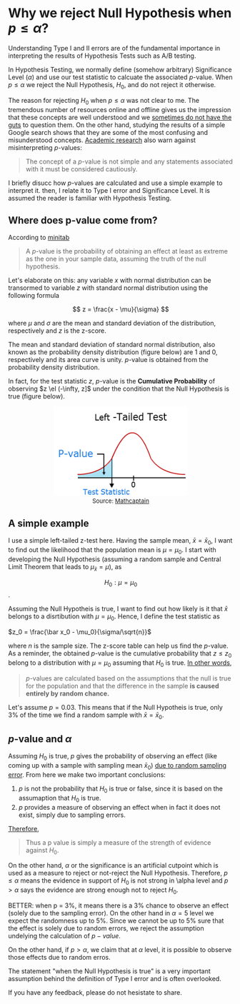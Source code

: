 <script type="text/x-mathjax-config"> MathJax.Hub.Config({ tex2jax: {inlineMath: [['$','$'], ['\\(','\\)']]} }); </script> <script src="https://cdnjs.cloudflare.com/ajax/libs/mathjax/2.7.0/MathJax.js?config=TeX-AMS-MML_HTMLorMML" type="text/javascript"></script>

# Why we reject Null Hypothesis when $p \leq \alpha$?

Understanding Type I and II errors are of the fundamental importance in interpreting the results of Hypothesis Tests such as A/B testing. 

In Hypothesis Testing, we normally define (somehow arbitrary) Significance Level ($\alpha$) and use our test statistic to calcuate the associated $p$-value. When $p \leq \alpha$ we reject the Null Hypothesis, $H_0$, and do not reject it otherwise. 

The reason for rejecting $H_0$ when $p \leq \alpha$ was not clear to me. The tremendous number of resources online and offline gives us the impression that these concepts are well understood and we [sometimes do not have the guts](https://math.stackexchange.com/questions/582945/in-statistics-why-do-you-reject-the-null-hypothesis-when-the-p-value-is-less-th) to question them. On the other hand, studying the results of a simple Google search shows that they are some of the most confusing and misunderstood concepts. [Academic research](https://www.ncbi.nlm.nih.gov/pmc/articles/PMC2895822/) also warn against misinterpreting $p$-values:

> The concept of a $p$-value is not simple and any statements associated with it must be considered cautiously.

I briefly disucc how $p$-values are calculated and use a simple example to interpret it. then, I relate it to Type I error and Significance Level. It is assumed the reader is familiar with Hypothesis Testing. 


## Where does p-value come from?

According to [minitab](http://blog.minitab.com/blog/adventures-in-statistics-2/how-to-correctly-interpret-p-values)
> A $p$-value is the probability of obtaining an effect at least as extreme as the one in your sample data, assuming the truth of the null hypothesis. 

Let's elaborate on this: any variable $x$ with normal distribution can be transormed to variable $z$ with standard normal distribution using the following formula

$$
z = \frac{x - \mu}{\sigma}
$$

where $\mu$ and $\sigma$ are the mean and standard deviation of the distribution, respectively and $z$ is the z-score. 

The mean and standard deviation of standard normal distribution, also known as the probability density distribution (figure below) are 1 and 0, respectively and its area curve is unity. $p$-value is obtained from the probability density distribution. 

In fact, for the test statistic $z$, $p$-value is the **Cumulative Probability** of observing $z \el (-\infty, z]$ under the condition that the Null Hypothesis is true (figure below).

<div style="text-align:center"><img src ="left-tailed-test.png" height="200" width="300"/><figcaption> <font size="2">Source: <a href="http://www.mathcaptain.com/statistics/p-value.html"> Mathcaptain</a></font></figcaption></div>


## A simple example

I use a simple left-tailed z-test here. Having the sample mean, $\bar x = \bar x_0$, I want to find out the likelihood that the population mean is $\mu = \mu_0$. I start with developing the Null Hypothesis (assuming a random sample and Central Limit Theorem that leads to $\mu_{\bar x} = \mu$), 
as 

$$H_0: \mu = \mu_0$$. 

Assuming the Null Hypotheis is true, I want to find out how likely is it that $\bar {x}$ belongs to a disrtibution with $\mu = \mu_0$. Hence, I define the test statistic as

$z_0 = \frac{\bar x_0 - \mu_0}{\sigma/\sqrt{n}}$

where $n$ is the sample size. The z-score table can help us find the $p$-value. As a reminder, the obtained $p$-value is the cumulative probability that $z \leq z_0$ belong to a distribution with $\mu = \mu_0$ assuming that $H_0$ is true. [In other words](http://blog.minitab.com/blog/adventures-in-statistics-2/how-to-correctly-interpret-p-values), 
> $p$-values are calculated based on the assumptions that the null is true for the population and that the difference in the sample **is caused entirely by random chance.**

Let's assume $p=0.03$. This means that if the Null Hypotheis is true, only 3% of the time we find a random sample with $\bar x = \bar x_0$. 


## $p$-value and $\alpha$

Assuming $H_0$ is true, $p$ gives the probability of observing an effect (like coming up with a sample with sampling mean $\bar x_0$) [due to random sampling error](http://blog.minitab.com/blog/adventures-in-statistics-2/how-to-correctly-interpret-p-values). From here we make two important conclusions:
1. $p$ is not the probability that $H_0$ is true or false, since it is based on the assumaption that $H_0$ is true. 
2. $p$ provides a measure of observing an effect when in fact it does not exist, simply due to sampling errors.

[Therefore](https://www.ncbi.nlm.nih.gov/pmc/articles/PMC2895822/),
> Thus a p value is simply a measure of the strength of evidence against $H_0$.

On the other hand, $\alpha$ or the significance is an artificial cutpoint which is used as a measure to reject or not-reject the Null Hypothesis. Therefore, $p \leq \alpha$ means the evidence in support of $H_0$ is not strong in \alpha level and $p > \alpha$ says the evidence are strong enough not to reject $H_0$.

BETTER: when p = 3%, it means there is a 3% chance to observe an effect (solely due to the sampling error). On the other hand in $\alpha = 5%$ level we expect the randomness up to 5%. Since we cannot be up to 5% sure that the effect is solely due to random errors, we reject the assumption undelying the calculation of $p-value$. 

On the other hand, if $p > \alpha$, we claim that at $\alpha$ level, it is possible to observe those effects due to random erros. 

The statement "when the Null Hypothesis is true" is a very important assumption behind the definition of Type I error and is often overlooked.

If you have any feedback, please do not hesistate to share.
